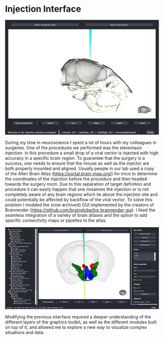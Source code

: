 # Injection Interface

![The startscreen of the injection interface](images/Start_Screen.jpg)

During my time in neuroscience I spent a lot of hours with my colleagues in surgeries. One of the procedures we performed was the stereotaxic injection. In this procedure a small drop of a viral vector is injected with high accuracy in a specific brain region. To guarantee that the surgery is a success, one needs to ensure that the mouse as well as the injector are both properly mounted and aligned. Usually people in our lab used a copy of the Allen Brain Atlas (https://portal.brain-map.org/) for mice to determine the coordinates of the injection before the procedure and then headed towards the surgery room.
Due to this separation of target definition and procedure it can easily happen that one misaimes the injection or is not completely aware of any brain regions which lie above the injection site and could potentially be affected by backflow of the viral vector.
To solve this problem I modded the (now archived) GUI implemented by the creators of Brainrender (https://github.com/brainglobe/bg-brainrender-gui). I liked the seamless integration of a variety of brain atlases and the option to add specific connectivity maps or pipettes to the atlas.

![Full details of the modified interface](images/Details.jpg)

Modifying the previous interface required a deeper understanding of the different layers of the graphics toolkit, as well as the different modules built on top of it, and allowed me to explore a new way to visualize complex situations and data.
